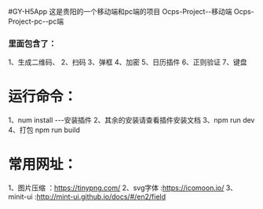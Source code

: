 #GY-H5App
   这是贵阳的一个移动端和pc端的项目
   Ocps-Project--移动端
   Ocps-Project-pc--pc端
### 里面包含了：
   1、生成二维码、
   2、扫码
   3、弹框
   4、加密
   5、日历插件
   6、正则验证
   7、键盘
# 运行命令：
 1、num install ---安装插件
 2、其余的安装请查看插件安装文档
 3、npm run dev
 4、打包 npm run build
# 常用网址：
 1、图片压缩 ：https://tinypng.com/
 2、svg字体 :https://icomoon.io/
 3、minit-ui  :http://mint-ui.github.io/docs/#/en2/field
